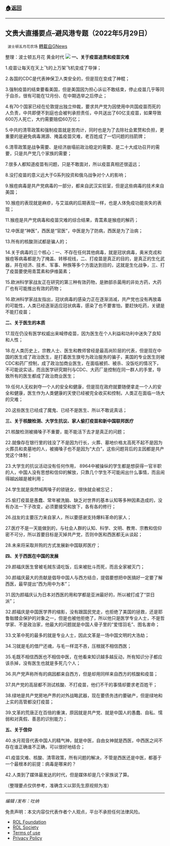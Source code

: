 ###  [:house:返回](README.md)
---


## 文贵大直播要点&#8211;避风港专题（2022年5月29日）
` 波士顿五月花农场` [轉載自GNews](https://gnews.org/zh-hans/2625974/)

整理：波士顿五月花 黄金时代
 ![](https://assets.gnews.org/wp-content/uploads/2022/05/屏幕截图844_1653842022.png) 
**一、关于疫苗追责和疫苗灾难**
 
1.疫苗让每天在天上飞的上万架飞机变成了导弹；
 
2.各国的CDC是代表神保卫人类安全的，但是现在变成了神棍；
 
3.强制疫苗的结束要看美国，但是美国因为担心诉讼不敢结束，停止疫苗几乎等同于自杀，很有可能在12月份、在中期选举之后停止；
 
4.有70个国家已经在伦敦提出独立仲裁，要求共产党为因使用中共国疫苗而死的人负责，中共即便不到庭也会被判承担责任，中共送出了60亿支疫苗，如果导致600万人死亡，大约需要赔偿60万亿；
 
5.中共的清零政策和强制疫苗就是苦肉计，同时也是为了去除社会累赘和负担，更重要的是避免病毒溯源、掩盖疫苗灾难，老百姓成了一切问题的挡箭牌；
 
6.清零政策是战争需要、是经济崩塌前政治稳定的需要、是二十大成功召开的需要，只是共产党几个家族的需要；
 
7.很多人都知道疫苗有问题，只是不敢面对，所以疫苗真相还很遥远；
 
8.没打疫苗的意义远大于G系列投资和俄乌战争对个人的影响；
 
9.猴痘病毒是共产党病毒的一部分，都来自武汉实验室，但是这些病毒的技术来自美国；
 
10.猴痘的表现就是麻疹，与艾滋病的后期表现一样，也是人体免疫功能丧失的表现；
 
11.猴痘是共产党病毒和疫苗灾难的综合结果，青蒿素是猴痘的解药；
 
12.中医是“神医”，西医是“官医”，中医是为了防病，西医是为了治病；
 
13.所有的核酸测试都是骗人的；
 
14.关于病毒的三个核心：一、不存在任何其他病毒，就是冠状病毒，奥米克戎和猴痘等病毒都是为了掩盖、转移视线，二、打疫苗是真正的目的，是真正的生化武器，并在经济、技术、军事、种族等多个方面达到目的，这就是生化战争，三、打了疫苗要使用青蒿素和伊维菌素；
 
15.欧洲科学家战友正在研究的第三种有效药物，是肺部杀菌用的非处方药，大药厂也有可能推出有效的药物；
 
16.欧洲科学家战友指出，冠状病毒的感染力正在逐渐消减，共产党也没有再放毒的可能性，人类已经逐渐适应冠状病毒，感染了也不要害怕，要赶快吃药，关键是不能打疫苗；
 
**二、关于医生的本质**
 
17.现在仍没有医学权威出来喊停疫苗，因为医生在个人利益和功利中迷失了良知和人性；
 
18.在人类历史上，宗教人士、医生和教师曾经是最高尚阶层的代表，但是现在中国的医生成了政治医生，是打着医生旗号为政治服务的骗子，美国的专业医生则被CDC和药厂控制，成了政治加商业医生，在面临被抓、被杀、没饭吃的情况下，不可能说实话，而且医学研究期刊与CDC、大药厂是控制在同一群人的手里，导致所有的医生都成了政治商业医生；
 
19.任何人无权剥夺一个人的安全和健康，但是现在政府就要随便拿走一个人的安全和健康，医生作为人类健康的天使已经被完全收买和控制，人类正在面临一场大的灾难；
 
20.这些医生已经成了魔鬼、已经不是医生、所以不敢说真话；
 
**三、关于核酸检测、大学生抗议、家人偷打疫苗和新中国联邦医疗**
 
21.核酸检测被捅嗓子不重要，能不能活下去才是真正的问题；
 
22.就像存在银行里的钱没了不是因为行长，火葬、墓地价格太高死不起不是因为火葬员和卖墓地的人，被捅嗓子也不是因为“大白”，这些问题背后的主因都是共产党这个体制；
 
23.大学生的抗议活动没有任何作用， 8964中被操纵的学生都是想获得一官半职的人，中国人没有思想和信仰的解放，只靠几个学生不可能闹出什么事情，而且闹得越凶越是被利用；
 
24.学生就是突然喊两嗓子的锁链女，很快就会被忘记；
 
25.偷打疫苗是愚蠢、常年被洗脑、缺乏对世界的基本认知等多种因素造成的，没有办法一下子改变，必须要接受和放下，各有各的修行；
 
26.战友的主要压力来自家人，所以要感谢支持爆料革命的家人；
 
27.医疗不是一天能做到的，与社会人群的认知、科学、文明、教育、宗教和信仰密不可分，所以首要目标是灭掉共产党，否则中医和西医都无从谈起；
 
28.未来将采取并购的方式发展新中国联邦医疗；
 
**四、关于西医在中国的发展**
 
29.颜福庆医生曾被毛贼东请吃饭，后来被批斗而死，而且全家被灭门；
 
30.颜福庆最大的贡献是倡导中国人与西方结合，提倡要想把中医搞好一定要了解西医，最早提出“西为用中为本”；
 
31.因为颜福庆认为日本对西医的用和学都是亚洲最好的，所以被打成了“崇日派”；
 
32.颜福庆是中国医学界的缩影，没有跟国民党走，也拒绝了美国的拯救，还是耶鲁骷髅会保护的对象之一，但是也被他拒绝了，所以他只是医学专业人士，不是哲学家、不是政治家，他最大的问题就是中国人骨子里的“爱惜羽毛”、图名害命；
 
33.文革中死的最多的就是专业人士，因此文革是一场中国文明的大浩劫；
 
34.习就是毛的借尸还魂，与毛一样混不吝，压根就不相信西医；
 
35.毛既不相信西医也不相信中医，在他看来知识越多越反动，所有知识分子都应该杀掉，没有医生也就是多死几个人；
 
36.共产党声称所有的病因都来自西方，但是却用同样来自西方的核酸和疫苗；
 
37.共产党的高层都不测试核酸、不打疫苗，他们不干的事情却要求老百姓干；
 
38.绿地是共产党房地产界的对外战略武器，现在要债务违约要破产，但是绿地和上实的高管都没打疫苗；
 
39.文革的荒唐正在百倍的重演，原因就是共产党、就是中国人的愚蠢、自私、懦弱和对真假、善恶的识别能力；
 
**五、关于信仰**
 
40.水月观音代表中国人的精气神，就是中医，自由女神就是西医，中西医之间不存在谁正确谁不正确，可以很好地结合；
 
41.疫苗灾难、核酸、清零政策，所有问题的解决，不管是西医还是中医，都基于一个最根本的前提：病毒是哪来的？
 
42.人类到了媒体最发达的时代，但是媒体却是几个家族说了算。
 
（整理要点仅供参考，准确含义以郭先生原视频为准）

* * *
 
*编辑 /发布：吐纳*

免责声明：本文内容仅代表作者个人观点，平台不承担任何法律风险。
  
- [ROL Foundation](https://rolfoundation.org/)
- [ROL Society](https://rolsociety.org/)
- [Terms of use](https://gnews.org/terms-of-use-3/)
- [Privacy Policy](https://gnews.org/privacy-policy/)
